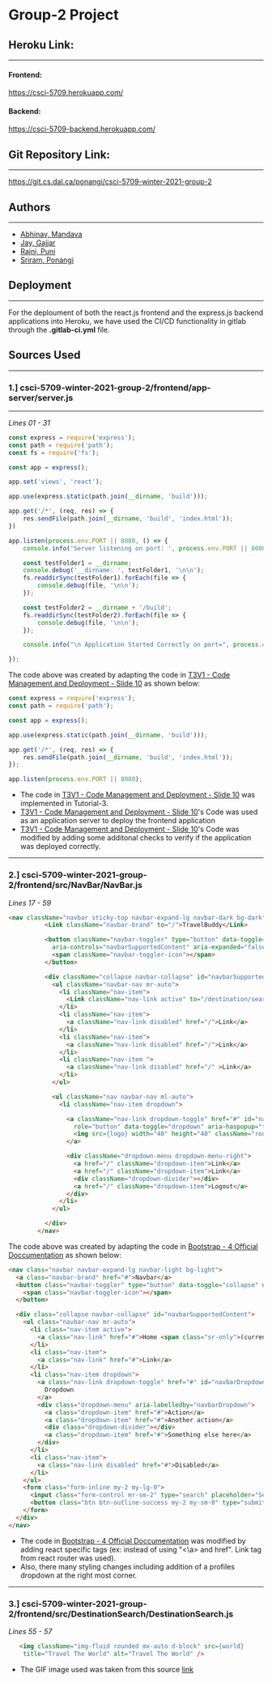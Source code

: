 <!--- The following README.md sample file was adapted from https://gist.github.com/PurpleBooth/109311bb0361f32d87a2#file-readme-template-md by Gabriella Mosquera for academic use ---> 
<!--- You may delete any comments in this sample README.md file. If needing to use as a .txt file then simply delete all comments, edit as needed, and save as a README.txt file --->

# Group-2 Project

## Heroku Link:
---
#### Frontend:
https://csci-5709.herokuapp.com/
#### Backend:
https://csci-5709-backend.herokuapp.com/

## Git Repository Link:
---
https://git.cs.dal.ca/ponangi/csci-5709-winter-2021-group-2


## Authors
---
* [Abhinav, Mandava](abhinavm@dal.ca)
* [Jay, Gajjar](jy386888@dal.ca)
* [Rajni, Puni](rj364202@dal.ca)
* [Sriram, Ponangi](sriram.ponangi@dal.ca)

## Deployment
---
For the deploument of both the react.js frontend and the express.js backend applications into Heroku, we have used the CI/CD functionality in gitlab through the **.gitlab-ci.yml** file.

## Sources Used
---


### 1.] csci-5709-winter-2021-group-2/frontend/app-server/server.js
---
*Lines 01 - 31*

```js
const express = require('express');
const path = require('path');
const fs = require('fs');

const app = express();

app.set('views', 'react');

app.use(express.static(path.join(__dirname, 'build')));

app.get('/*', (req, res) => {
    res.sendFile(path.join(__dirname, 'build', 'index.html'));
})

app.listen(process.env.PORT || 8080, () => {
    console.info('Server listening on port: ', process.env.PORT || 8080);

    const testFolder1 = __dirname;
    console.debug('__dirname: ', testFolder1, '\n\n');
    fs.readdirSync(testFolder1).forEach(file => {
        console.debug(file, '\n\n');
    });

    const testFolder2 = __dirname + '/build';
    fs.readdirSync(testFolder2).forEach(file => {
        console.debug(file, '\n\n');
    });

    console.info("\n Application Started Correctly on port=", process.env.PORT || 8080, '\n');

});


```

The code above was created by adapting the code in [T3V1 - Code Management and Deployment - Slide 10](https://dal.brightspace.com/d2l/le/content/143362/viewContent/2217354/View) as shown below: 

```js
const express = require('express');
const path = require('path');

const app = express();

app.use(express.static(path.join(__dirname, 'build')));

app.get('/*', (req, res) => {
    res.sendFile(path.join(__dirname, 'build', 'index.html'));
});

app.listen(process.env.PORT || 8080);

```

- The code in [T3V1 - Code Management and Deployment - Slide 10](https://dal.brightspace.com/d2l/le/content/143362/viewContent/2217354/View) was implemented in Tutorial-3.
- [T3V1 - Code Management and Deployment - Slide 10](https://dal.brightspace.com/d2l/le/content/143362/viewContent/2217354/View)'s Code was used as an application server to deploy the frontend application
- [T3V1 - Code Management and Deployment - Slide 10](https://dal.brightspace.com/d2l/le/content/143362/viewContent/2217354/View)'s Code was modified by adding some additonal checks to verify if the application was deployed correctly.

---
### 2.]  csci-5709-winter-2021-group-2/frontend/src/NavBar/NavBar.js

*Lines 17 - 59*

```HTML
<nav className="navbar sticky-top navbar-expand-lg navbar-dark bg-dark">          
          <Link className="navbar-brand" to="/">TravelBuddy</Link>

          <button className="navbar-toggler" type="button" data-toggle="collapse" data-target="#navbarSupportedContent"
            aria-controls="navbarSupportedContent" aria-expanded="false" aria-label="Toggle navigation">
            <span className="navbar-toggler-icon"></span>
          </button>

          <div className="collapse navbar-collapse" id="navbarSupportedContent">
            <ul className="navbar-nav mr-auto">
              <li className="nav-item">
                <Link className="nav-link active" to="/destination/search">Destinations</Link>
              </li>
              <li className="nav-item">
                <a className="nav-link disabled" href="/">Link</a>
              </li>
              <li className="nav-item">
                <a className="nav-link disabled" href="/">Link</a>
              </li>
              <li className="nav-item ">
                <a className="nav-link disabled" href="/" >Link</a>
              </li>
            </ul>

            <ul className="nav navbar-nav ml-auto">
              <li className="nav-item dropdown">

                <a className="nav-link dropdown-toggle" href="#" id="navbarDropdownMenuLink"
                  role="button" data-toggle="dropdown" aria-haspopup="true" aria-expanded="false">
                  <img src={logo} width="40" height="40" className="rounded-circle" />
                </a>

                <div className="dropdown-menu dropdown-menu-right">
                  <a href="/" className="dropdown-item">Link</a>
                  <a href="/" className="dropdown-item">Link</a>
                  <div className="dropdown-divider"></div>
                  <a href="/" className="dropdown-item">Logout</a>
                </div>
              </li>
            </ul>

          </div>
        </nav>   
```

The code above was created by adapting the code in [Bootstrap - 4 Official Doccumentation](https://getbootstrap.com/docs/4.0/components/navbar/#supported-content) as shown below: 

```HTML
<nav class="navbar navbar-expand-lg navbar-light bg-light">
  <a class="navbar-brand" href="#">Navbar</a>
  <button class="navbar-toggler" type="button" data-toggle="collapse" data-target="#navbarSupportedContent" aria-controls="navbarSupportedContent" aria-expanded="false" aria-label="Toggle navigation">
    <span class="navbar-toggler-icon"></span>
  </button>

  <div class="collapse navbar-collapse" id="navbarSupportedContent">
    <ul class="navbar-nav mr-auto">
      <li class="nav-item active">
        <a class="nav-link" href="#">Home <span class="sr-only">(current)</span></a>
      </li>
      <li class="nav-item">
        <a class="nav-link" href="#">Link</a>
      </li>
      <li class="nav-item dropdown">
        <a class="nav-link dropdown-toggle" href="#" id="navbarDropdown" role="button" data-toggle="dropdown" aria-haspopup="true" aria-expanded="false">
          Dropdown
        </a>
        <div class="dropdown-menu" aria-labelledby="navbarDropdown">
          <a class="dropdown-item" href="#">Action</a>
          <a class="dropdown-item" href="#">Another action</a>
          <div class="dropdown-divider"></div>
          <a class="dropdown-item" href="#">Something else here</a>
        </div>
      </li>
      <li class="nav-item">
        <a class="nav-link disabled" href="#">Disabled</a>
      </li>
    </ul>
    <form class="form-inline my-2 my-lg-0">
      <input class="form-control mr-sm-2" type="search" placeholder="Search" aria-label="Search">
      <button class="btn btn-outline-success my-2 my-sm-0" type="submit">Search</button>
    </form>
  </div>
</nav>
```

- The code in [Bootstrap - 4 Official Doccumentation](https://getbootstrap.com/docs/4.0/components/navbar/#supported-content) was modified by adding react specific tags (ex: instead of using "<\a> and href". Link tag from react router was used).
- Also, there many styling changes including addition of a profiles dropdown at the right most corner.

---
### 3.]  csci-5709-winter-2021-group-2/frontend/src/DestinationSearch/DestinationSearch.js

*Lines 55 - 57*
```HTML
   <img className="img-fluid rounded mx-auto d-block" src={world} 
    title="Travel The World" alt="Travel The World" />
```
- The GIF image used was taken from this source [link](https://giphy.com/gifs/travel-holiday-journey-toelXGUsYD6vtCN408)




